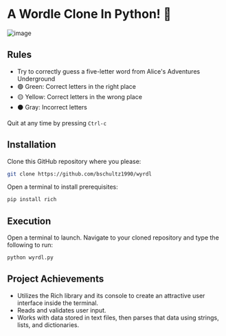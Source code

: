 # A Wordle Clone In Python! 🐍
![image](https://github.com/user-attachments/assets/303e1296-e8e2-4d32-8d92-309fed668775)

## Rules
- Try to correctly guess a five-letter word from Alice's Adventures Underground
- 🟢 Green: Correct letters in the right place
- 🟡 Yellow: Correct letters in the wrong place
- ⚫ Gray: Incorrect letters

Quit at any time by pressing `Ctrl-c`

## Installation
Clone this GitHub repository where you please:
```bash
git clone https://github.com/bschultz1990/wyrdl
```

Open a terminal to install prerequisites:
```bash
pip install rich
```

## Execution
Open a terminal to launch. Navigate to your cloned repository and type the following to run:
```bash
python wyrdl.py
```

## Project Achievements
- Utilizes the Rich library and its console to create an attractive user interface inside the terminal.
- Reads and validates user input.
- Works with data stored in text files, then parses that data using strings, lists, and dictionaries.

